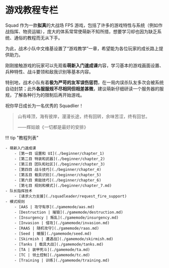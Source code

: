 # 游戏教程专栏


Squad 作为一款**拟真**的大战场 FPS 游戏，包括了许多的游戏特性与系统（例如作战指挥、物资运输），庞大的体系常常使萌新不知所措，想要学习却也因为缺乏系统、通俗的教程而无从下手。

为此，战术小队中文维基设置了“游戏教学”一章，希望能为各位玩家的成长路上提供助力。

刚刚接触游戏的玩家可以先观看**萌新入门速成课**内容，学习基本的游戏画面设置、兵种特性、战斗要领和敌我识别等基本内容。

特别地，战术小队有着**极为严苛的友军误伤惩罚**，在一局内误杀队友多次会被系统自动封禁；此外**各服服规不尽相同但相差甚微**，建议萌新仔细研读一个服务器的服规，了解各种行为的限制后再开始游戏。

祝你早日成长为一名优秀的 Squadlier！

> 山有峰顶，海有彼岸，漫漫长途，终有回转，余味苦涩，终有回甘。 
>
>——辉姑娘《一切都是最好的安排》

!!! tip "教程列表"

    - 萌新入门速成课
        - [第一目 设置和 UI](./beginner/chapter_1)
        - [第二目 特装和武器](./beginner/chapter_2)
        - [第三目 团队和社区](./beginner/chapter_3)
        - [第四目 战斗技巧](./beginner/chapter_4)
        - [第五目 载具识别](./beginner/chapter_5)
        - [第六目 索敌技巧](./beginner/chapter_6)
        - [第七目 规则和模式](./beginner/chapter_7.md)
    - 队长指挥技术
        - [请求火力支援](./squadleader/request_fire_support)
    - 模式规则
        - [AAS | 攻守有序](./gamemode/aas.md)
        - [Destruction | 摧毁](./gamemode/destruction.md)
        - [Insurgency | 叛乱](./gamemode/insurgency.md)
        - [Invasion | 侵攻](./gamemode/invasion.md)
        - [RAAS | 随机攻守](./gamemode/raas.md)
        - [Seed | 暖服](./gamemode/seed.md)
        - [Skirmish | 遭遇战](./gamemode/skirmish.md)
        - [Tanks | 载具大战](./gamemode/tanks.md)
        - [TA | 装甲死斗](./gamemode/ta.md)
        - [TC | 领土控制](./gamemode/tc.md)
        - [Training | 训练](./gamemode/training.md)